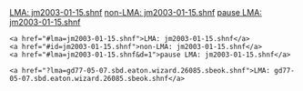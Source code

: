 <div id="console">
	<a href="?lma=jm2003-01-15.shnf">LMA: jm2003-01-15.shnf</a>
	<a href="?id=jm2003-01-15.shnf">non-LMA: jm2003-01-15.shnf</a>
	<a href="?lma=jm2003-01-15.shnf&d=1">pause LMA: jm2003-01-15.shnf</a>

	<a href="#lma=jm2003-01-15.shnf">LMA: jm2003-01-15.shnf</a>
	<a href="#id=jm2003-01-15.shnf">non-LMA: jm2003-01-15.shnf</a>
	<a href="#lma=jm2003-01-15.shnf&d=1">pause LMA: jm2003-01-15.shnf</a>

	<a href="?lma=gd77-05-07.sbd.eaton.wizard.26085.sbeok.shnf">LMA: gd77-05-07.sbd.eaton.wizard.26085.sbeok.shnf</a>
</div>

<script type="text/javascript" src="redirect.js"></script>
